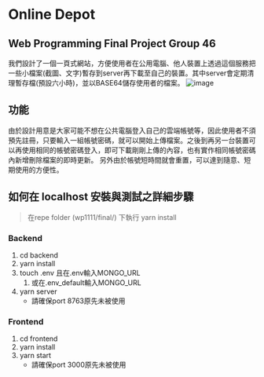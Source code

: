 # Online Depot

## Web Programming Final Project Group 46

我們設計了一個一頁式網站，方便使用者在公用電腦、他人裝置上透過這個服務把一些小檔案(截圖、文字)暫存到server再下載至自己的裝置。其中server會定期清理暫存檔(預設六小時)，並以BASE64儲存使用者的檔案。
![image](https://user-images.githubusercontent.com/17607649/210614662-80d64e2e-cc11-4810-a56c-b2baa2ce4d84.png)

## 功能

由於設計用意是大家可能不想在公共電腦登入自己的雲端帳號等，因此使用者不須預先註冊，只要輸入一組帳號密碼，就可以開始上傳檔案。之後到再另一台裝置可以再使用相同的帳號密碼登入，即可下載剛剛上傳的內容，也有實作相同帳號密碼內新增刪除檔案的即時更新。
另外由於帳號短時間就會重置，可以達到隨意、短期使用的方便性。

## 如何在 localhost 安裝與測試之詳細步驟

> 在repe folder (wp1111/final/) 下執行 yarn install

### Backend

1. cd backend
1. yarn install
1. touch .env 且在.env輸入MONGO_URL
    1. 或在.env_default輸入MONGO_URL
1. yarn server
    - 請確保port 8763原先未被使用

### Frontend

1. cd frontend
1. yarn install
1. yarn start
    - 請確保port 3000原先未被使用
